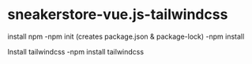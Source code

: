 # sneakerstore-vue.js-tailwindcss

install npm
  -npm init (creates package.json & package-lock)
  -npm install
  
Install tailwindcss
  -npm install tailwindcss
